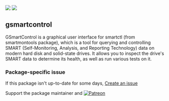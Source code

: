 [![](https://img.shields.io/chocolatey/v/gsmartcontrol?color=green&label=gsmartcontrol)](https://chocolatey.org/packages/gsmartcontrol) [![](https://img.shields.io/chocolatey/dt/gsmartcontrol)](https://chocolatey.org/packages/gsmartcontrol)

## gsmartcontrol
GSmartControl is a graphical user interface for smartctl (from smartmontools package), which is a tool for querying and controlling SMART (Self-Monitoring, Analysis, and Reporting Technology) data on modern hard disk and solid-state drives. It allows you to inspect the drive's SMART data to determine its health, as well as run various tests on it.


### Package-specific issue
If this package isn't up-to-date for some days, [Create an issue](https://github.com/tunisiano187/Choco-packages/issues/new/choose)

Support the package maintainer and [![Patreon](https://cdn.jsdelivr.net/gh/tunisiano187/choco-packages@f986b7f5de3afc021180256752805698d4efbc38/icons/patreon.png)](https://www.patreon.com/tunisiano)
